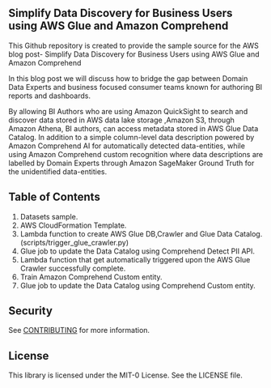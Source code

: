 ## Simplify Data Discovery for Business Users using AWS Glue and Amazon Comprehend

This Github repository is created to provide the sample source for the AWS blog post- Simplify Data Discovery for Business Users using AWS Glue and Amazon Comprehend

In this blog post we will discuss how to bridge the gap between Domain Data Experts and business focused consumer teams known for authoring BI reports and dashboards.

By allowing BI Authors who are using Amazon QuickSight to search and discover data stored in AWS data lake storage ,Amazon S3, through Amazon Athena, BI authors, can access metadata stored in AWS Glue Data Catalog. In addition to a simple column-level data description powered by Amazon Comprehend AI for automatically detected data-entities, while using Amazon Comprehend custom recognition where data descriptions are labelled by Domain Experts through Amazon SageMaker Ground Truth for the unidentified data-entities.

## Table of Contents
1. Datasets sample.
2. AWS CloudFormation Template.
3. Lambda function to create AWS Glue DB,Crawler and  Glue Data Catalog.(scripts/trigger_glue_crawler.py)
4. Glue job to update the Data Catalog using Comprehend Detect PII API. 
5. Lambda function that get automatically triggered upon the AWS Glue Crawler successfully complete.
6. Train Amazon Comprehend Custom entity.
7. Glue job to update the Data Catalog using Comprehend Custom entity.

## Security

See [CONTRIBUTING](CONTRIBUTING.md#security-issue-notifications) for more information.

## License

This library is licensed under the MIT-0 License. See the LICENSE file.

